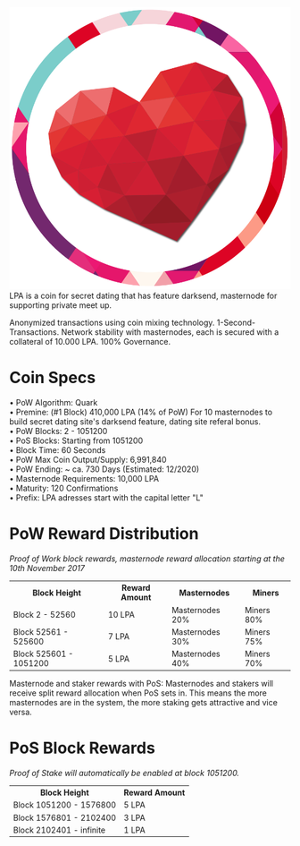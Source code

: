 ![Image of QuDexPay](src/qt/res/icons/bitcoin.png)
LPA is a coin for secret dating that has feature darksend, masternode for supporting private meet up.

Anonymized transactions using coin mixing technology. 1-Second-Transactions. Network stability with masternodes, each is secured with a collateral of 10.000 LPA. 100% Governance.

# Coin Specs

• PoW Algorithm: Quark<br />
• Premine: (#1 Block) 410,000 LPA (14% of PoW) For 10 masternodes to build secret dating site's darksend feature, dating site referal bonus.<br />
• PoW Blocks: 2 - 1051200<br />
• PoS Blocks: Starting from 1051200<br />
• Block Time: 60 Seconds<br />
• PoW Max Coin Output/Supply: 6,991,840<br />
• PoW Ending: ~ ca. 730 Days (Estimated: 12/2020)<br />
• Masternode Requirements: 10,000 LPA<br />
• Maturity: 120 Confirmations<br />
• Prefix: LPA adresses start with the capital letter "L"<br />


# PoW Reward Distribution

_Proof of Work block rewards, masternode reward allocation starting at the 10th November 2017_
<table>
<tr><th>Block Height</th><th>Reward Amount</th><th>Masternodes</th><th>Miners</th></tr>
<tr><td>Block 2 - 52560</td><td>10 LPA</td><td>   Masternodes 20%</td><td>Miners 80%</td></tr>
<tr><td>Block 52561 - 525600</td><td>7 LPA</td><td>  Masternodes 30%</td><td>Miners 75%</td></tr>
<tr><td>Block 525601 - 1051200</td><td>5 LPA</td><td>  Masternodes 40%</td><td>Miners 70%</td></tr>
</table>

Masternode and staker rewards with PoS:
Masternodes and stakers will receive split reward allocation when PoS sets in.
This means the more masternodes are in the system, the more staking gets attractive and vice versa.

# PoS Block Rewards

_Proof of Stake will automatically be enabled at block 1051200._
<table>
<tr><th>Block Height</th><th>Reward Amount</th>                  
<tr><td>Block 1051200 - 1576800</td><td>5 LPA</td></tr>
<tr><td>Block 1576801 - 2102400</td><td>3 LPA</td></tr>
<tr><td>Block 2102401 - infinite</td><td>1 LPA</td></tr>
</table>

